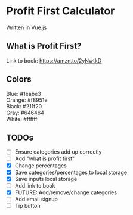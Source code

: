 # Profit First Calculator
Written in Vue.js

## What is Profit First?
Link to book: https://amzn.to/2yNwtkD

## Colors
Blue: #1eabe3  
Orange: #f8951e  
Black: #211f20  
Gray: #646464  
White: #ffffff  

## TODOs
- [ ] Ensure categories add up correctly
- [ ] Add "what is profit first"
- [X] Change percentages
- [X] Save categories/percentages to local storage
- [X] Save inputs local storage
- [ ] Add link to book
- [X] FUTURE: Add/remove/change categories
- [ ] Add email signup
- [ ] Tip button
